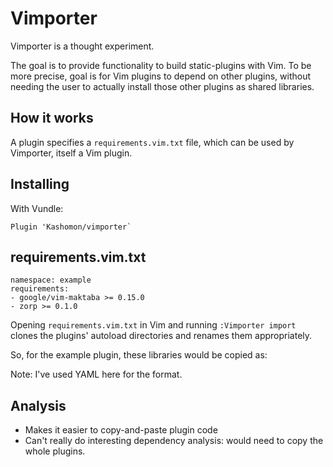 # Vimporter

Vimporter is a thought experiment.

The goal is to provide functionality to build static-plugins with Vim. To be
more precise, goal is for Vim plugins to depend on other plugins, without
needing the user to actually install those other plugins as shared libraries.

## How it works

A plugin specifies a `requirements.vim.txt` file, which can be used by
Vimporter, itself a Vim plugin.

## Installing

With Vundle:

```
Plugin 'Kashomon/vimporter`
```

## requirements.vim.txt

```
namespace: example
requirements:
- google/vim-maktaba >= 0.15.0
- zorp >= 0.1.0
```

Opening `requirements.vim.txt` in Vim and running `:Vimporter import` clones
the plugins' autoload directories and renames them appropriately.

So, for the example plugin, these libraries would be copied as:

Note: I've used YAML here for the format.

## Analysis

* Makes it easier to copy-and-paste plugin code
* Can't really do interesting dependency analysis: would need to copy the whole
  plugins.
